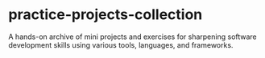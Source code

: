 # practice-projects-collection
A hands-on archive of mini projects and exercises for sharpening software development skills using various tools, languages, and frameworks.
